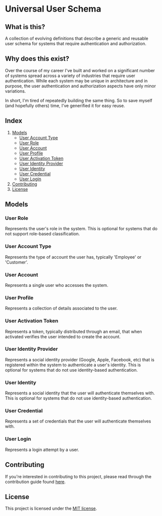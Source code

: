 # Universal User Schema


## What is this?
A collection of evolving definitions that describe a generic and reusable user schema for systems that require authentication and authorization.


## Why does this exist?
Over the course of my career I've built and worked on a significant number of systems spread across a variety of industries that require user authentication. While each system may be unique in architecture and in purpose, the user authentication and authorization aspects have only minor variations.

In short, I'm tired of repeatedly building the same thing. So to save myself (and hopefully others) time, I've generified it for easy reuse.


## Index
1. [Models](#models)
    * [User Account Type](#user-account-type)
    * [User Role](#user-role)
    * [User Account](#user-account)
    * [User Profile](#user-profile)
    * [User Activation Token](#user-activation-token)
    * [User Identity Provider](#user-indentity-provider)
    * [User Identity](#user-identity)
    * [User Credential](#user-credential)
    * [User Login](#user-login)
1. [Contributing](#contributing)
1. [License](#license)

## Models

### User Role
Represents the user's role in the system.
This is optional for systems that do not support role-based classification.

### User Account Type
Represents the type of account the user has, typically 'Employee' or 'Customer'.

### User Account
Represents a single user who accesses the system.

### User Profile
Represents a collection of details associated to the user.

### User Activation Token
Represents a token, typically distributed through an email, that when activated verifies the user intended to create the account.

### User Identity Provider
Represents a social identity provider (Google, Apple, Facebook, etc) that is registered within the system to authenticate a user's identity.
This is optional for systems that do not use identity-based authentication.

### User Identity
Represents a social identity that the user will authenticate themselves with.
This is optional for systems that do not use identity-based authentication.

### User Credential
Represents a set of credentials that the user will authenticate themselves with.

### User Login
Represents a login attempt by a user.


## Contributing
If you're interested in contributing to this project, please read through the contribution guide found [here](https://github.com/burtawicz/universal-user-schema/blob/master/CONTRIBUTING.md).

## License
This project is licensed under the [MIT license](https://github.com/burtawicz/universal-user-schema/blob/master/LICENSE.txt). 

